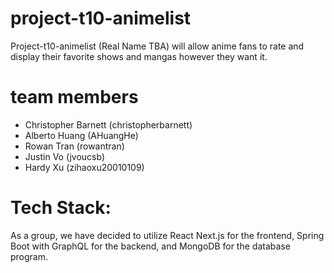 # project-t10-animelist
Project-t10-animelist (Real Name TBA) will allow anime fans to rate and display their favorite shows and mangas however they want it.
# team members
- Christopher Barnett (christopherbarnett)
- Alberto Huang (AHuangHe)
- Rowan Tran (rowantran)
- Justin Vo (jvoucsb)
- Hardy Xu (zihaoxu20010109)
# Tech Stack:
As a group, we have decided to utilize React Next.js for the frontend, Spring Boot with GraphQL for the backend, and MongoDB for the database program.
